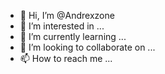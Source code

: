- 👋 Hi, I’m @Andrexzone
- 👀 I’m interested in ...
- 🌱 I’m currently learning ...
- 💞️ I’m looking to collaborate on ...
- 📫 How to reach me ...

<!---
Andrexzone/Andrexzone is a ✨ special ✨ repository because its `README.md` (this file) appears on your GitHub profile.
You can click the Preview link to take a look at your changes.
--->

